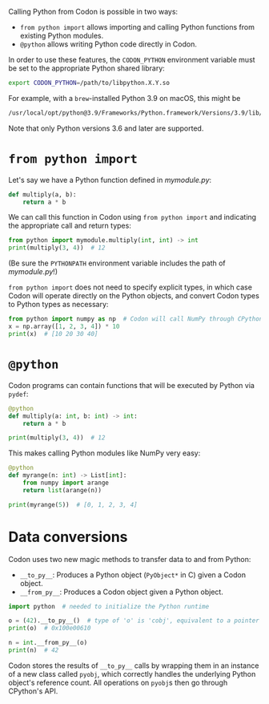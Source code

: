 Calling Python from Codon is possible in two ways:

-   `from python import` allows importing and calling Python functions
    from existing Python modules.
-   `@python` allows writing Python code directly in Codon.

In order to use these features, the `CODON_PYTHON` environment variable
must be set to the appropriate Python shared library:

``` bash
export CODON_PYTHON=/path/to/libpython.X.Y.so
```

For example, with a `brew`-installed Python 3.9 on macOS, this might be

``` bash
/usr/local/opt/python@3.9/Frameworks/Python.framework/Versions/3.9/lib/libpython3.9.dylib
```

Note that only Python versions 3.6 and later are supported.

# `from python import`

Let\'s say we have a Python function defined in *mymodule.py*:

``` python
def multiply(a, b):
    return a * b
```

We can call this function in Codon using `from python import` and
indicating the appropriate call and return types:

``` python
from python import mymodule.multiply(int, int) -> int
print(multiply(3, 4))  # 12
```

(Be sure the `PYTHONPATH` environment variable includes the path of
*mymodule.py*!)

`from python import` does not need to specify explicit types, in which case
Codon will operate directly on the Python objects, and convert Codon types
to Python types as necessary:

``` python
from python import numpy as np  # Codon will call NumPy through CPython's API
x = np.array([1, 2, 3, 4]) * 10
print(x)  # [10 20 30 40]
```

# `@python`

Codon programs can contain functions that will be executed by Python via
`pydef`:

``` python
@python
def multiply(a: int, b: int) -> int:
    return a * b

print(multiply(3, 4))  # 12
```

This makes calling Python modules like NumPy very easy:

``` python
@python
def myrange(n: int) -> List[int]:
    from numpy import arange
    return list(arange(n))

print(myrange(5))  # [0, 1, 2, 3, 4]
```

# Data conversions

Codon uses two new magic methods to transfer data to and from Python:

- `__to_py__`: Produces a Python object (`PyObject*` in C) given a Codon object.
- `__from_py__`: Produces a Codon object given a Python object.

``` python
import python  # needed to initialize the Python runtime

o = (42).__to_py__()  # type of 'o' is 'cobj', equivalent to a pointer in C
print(o)  # 0x100e00610

n = int.__from_py__(o)
print(n)  # 42
```

Codon stores the results of `__to_py__` calls by wrapping them in an instance of
a new class called `pyobj`, which correctly handles the underlying Python object's
reference count. All operations on `pyobj`s then go through CPython's API.
